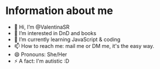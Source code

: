 <h1>Information about me</h1>

- 👋 Hi, I’m @ValentinaSR
- 👀 I’m interested in DnD and books
- 🌱 I’m currently learning JavaScript & coding
- 📫 How to reach me: mail me or DM me, it's the easy way.
- 😄 Pronouns: She/Her
- ⚡ A fact: I'm autistic :D
